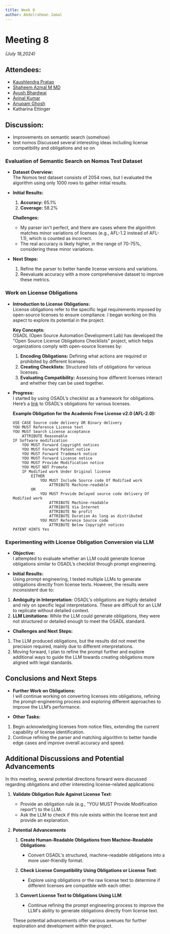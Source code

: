 ```yaml
---
title: Week 8
author: Abdelrahman Jamal
---
```

<!--
SPDX-License-Identifier: CC-BY-SA-4.0

SPDX-FileCopyrightText: 2024 Abdelrahman Jamal <abdelrahmanjamal5565@gmail.com>
-->

# Meeting 8

*(July 18,2024)*

## Attendees:
- [Kaushlendra Pratap](https://github.com/Kaushl2208)
- [Shaheem Azmal M MD](https://github.com/shaheemazmalmmd)
- [Ayush Bhardwaj](https://github.com/hastagAB)
- [Avinal Kumar](https://github.com/avinal)
- [Anupam Ghosh](https://github.com/ag4ums)
- Katharina Ettinger
  
## Discussion:
- Improvements on semantic search (somehow)
- test nomos
Discussed several interesting ideas including license compatibility and obligations and so on


### Evaluation of Semantic Search on Nomos Test Dataset  

- **Dataset Overview:**  
  The Nomos test dataset consists of 2054 rows, but I evaluated the algorithm using only 1000 rows to gather initial results.  

- **Initial Results:**  
  1. **Accuracy:** 65.1%  
  2. **Coverage:** 58.2%  

  **Challenges:**  
  - My parser isn't perfect, and there are cases where the algorithm matches minor variations of licenses (e.g., AFL-1.2 instead of AFL-1.1), which is counted as incorrect.  
  - The real accuracy is likely higher, in the range of 70-75%, considering these minor variations.  

- **Next Steps:**  
  1. Refine the parser to better handle license versions and variations.  
  2. Reevaluate accuracy with a more comprehensive dataset to improve these metrics.  

### Work on License Obligations  

- **Introduction to License Obligations:**  
  License obligations refer to the specific legal requirements imposed by open-source licenses to ensure compliance. I began working on this aspect to explore its potential in the project.  

  **Key Concepts:**  
  OSADL (Open Source Automation Development Lab) has developed the "Open Source License Obligations Checklists" project, which helps organizations comply with open-source licenses by:  
  1. **Encoding Obligations:** Defining what actions are required or prohibited by different licenses.  
  2. **Creating Checklists:** Structured lists of obligations for various licenses.  
  3. **Evaluating Compatibility:** Assessing how different licenses interact and whether they can be used together.  

- **Progress:**  
  I started by using OSADL’s checklist as a framework for obligations. Here’s a [link](https://osadl.org/Access-to-raw-data.oss-compliance-raw-data-access.0.html) to OSADL's obligations for various licenses.  

  **Example Obligation for the Academic Free License v2.0 (AFL-2.0):**  
  ```
  USE CASE Source code delivery OR Binary delivery  
  YOU MUST Reference License text  
  YOU MUST Search License acceptance  
      ATTRIBUTE Reasonable  
  IF Software modification  
      YOU MUST Forward Copyright notices  
      YOU MUST Forward Patent notice  
      YOU MUST Forward Trademark notice  
      YOU MUST Forward License notice  
      YOU MUST Provide Modification notice  
      YOU MUST NOT Promote  
      IF Modified work Under Original license  
          EITHER  
              YOU MUST Include Source code Of Modified work  
                  ATTRIBUTE Machine-readable  
          OR  
              YOU MUST Provide Delayed source code delivery Of Modified work  
                  ATTRIBUTE Machine-readable  
                  ATTRIBUTE Via Internet  
                  ATTRIBUTE No profit  
                  ATTRIBUTE Duration As long as distributed  
              YOU MUST Reference Source code  
                  ATTRIBUTE Below Copyright notices  
  PATENT HINTS Yes  
  ```
### Experimenting with License Obligation Conversion via LLM  

- **Objective:**  
I attempted to evaluate whether an LLM could generate license obligations similar to OSADL’s checklist through prompt engineering.  

- **Initial Results:**  
Using prompt engineering, I tested multiple LLMs to generate obligations directly from license texts. However, the results were inconsistent due to:  
1. **Ambiguity in Interpretation:** OSADL's obligations are highly detailed and rely on specific legal interpretations. These are difficult for an LLM to replicate without detailed context.  
2. **LLM Limitations:** While the LLM could generate obligations, they were not structured or detailed enough to meet the OSADL standard.  


- **Challenges and Next Steps:**  
1. The LLM produced obligations, but the results did not meet the precision required, mainly due to different interpretations.  
2. Moving forward, I plan to refine the prompt further and explore additional ways to guide the LLM towards creating obligations more aligned with legal standards.  

## Conclusions and Next Steps  

- **Further Work on Obligations:**  
I will continue working on converting licenses into obligations, refining the prompt-engineering process and exploring different approaches to improve the LLM’s performance.  

- **Other Tasks:**  
1. Begin acknowledging licenses from notice files, extending the current capability of license identification.  
2. Continue refining the parser and matching algorithm to better handle edge cases and improve overall accuracy and speed.  

## Additional Discussions and Potential Advancements

In this meeting, several potential directions forward were discussed regarding obligations and other interesting license-related applications:

1. **Validate Obligation Rule Against License Text**:
    * Provide an obligation rule (e.g., "YOU MUST Provide Modification report") to the LLM.
    * Ask the LLM to check if this rule exists within the license text and provide an explanation.

2. **Potential Advancements**

   1. **Create Human-Readable Obligations from Machine-Readable Obligations**:
       * Convert OSADL's structured, machine-readable obligations into a more user-friendly format.

   2. **Check License Compatibility Using Obligations or License Text**:
       * Explore using obligations or the raw license text to determine if different licenses are compatible with each other.

   3. **Convert License Text to Obligations Using LLM**:
       * Continue refining the prompt engineering process to improve the LLM's ability to generate obligations directly from license text.

    These potential advancements offer various avenues for further exploration and development within the project.
